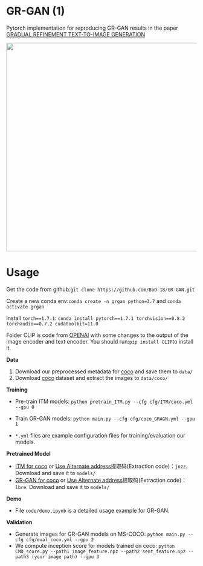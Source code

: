 # GR-GAN (1)

Pytorch implementation for reproducing GR-GAN results in the paper [GRADUAL REFINEMENT TEXT-TO-IMAGE GENERATION](https://arxiv.org/abs/2205.11273)

<img src="GAN_Model_V4.png" width="900px" height="550px"/>

# Usage
Get the code from github:`git clone https://github.com/BoO-18/GR-GAN.git`

Create a new conda env:`conda create -n grgan python=3.7` and `conda activate grgan`

Install `torch==1.7.1`: `conda install pytorch==1.7.1 torchvision==0.8.2 torchaudio==0.7.2 cudatoolkit=11.0`

Folder CLIP is code from [OPENAI](https://github.com/openai/CLIP) with some changes to the output of the image encoder and text encoder. You should run:`pip install CLIP`to install it. 

**Data**

1. Download our preprocessed metadata for [coco](https://drive.google.com/open?id=1rSnbIGNDGZeHlsUlLdahj0RJ9oo6lgH9) and save them to `data/`
2. Download [coco](http://cocodataset.org/#download) dataset and extract the images to `data/coco/`

**Training**
- Pre-train ITM models: `python pretrain_ITM.py --cfg cfg/ITM/coco.yml --gpu 0`
 
- Train GR-GAN models: `python main.py --cfg cfg/coco_GRAGN.yml --gpu 1`

- `*.yml` files are example configuration files for training/evaluation our models.

**Pretrained Model**
- [ITM for coco](https://drive.google.com/drive/folders/1j1RIy3BRI-pfAP4qaSn4ugnFXLymEg_Q?usp=sharing) or [Use Alternate address](https://pan.baidu.com/s/12MiPrA1NMteUAPzXq-XZFg?pwd=jnzz)提取码(Extraction code)：`jnzz`. Download and save it to `models/`
- [GR-GAN for coco](https://drive.google.com/drive/folders/1VYZREC7gQbNIabr0L2rxoh5Jv2Vdy2Ah?usp=sharing) or [Use Alternate address](https://pan.baidu.com/s/1pqtzFcgxcX6rl5tpCAkXjg?pwd=lbre)提取码(Extraction code)：`lbre`. Download and save it to `models/`

**Demo**
- File `code/demo.ipynb` is a detailed usage example for GR-GAN.

**Validation**
- Generate images for GR-GAN models on MS-COCO: `python main.py --cfg cfg/eval_coco.yml --gpu 2`
- We compute inception score for models trained on coco: `python CMD_score.py --path1 image_feature.npz --path2 sent_feature.npz --path3 (your image path) --gpu 3`
